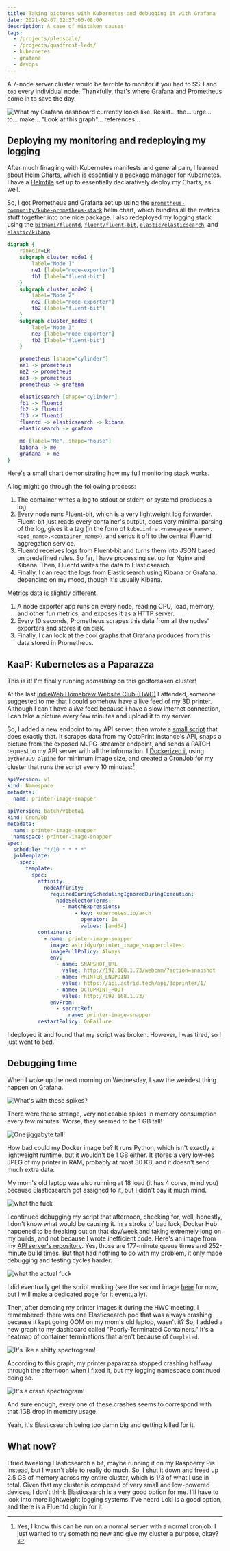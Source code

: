 ```yaml
---
title: Taking pictures with Kubernetes and debugging it with Grafana
date: 2021-02-07 02:37:00-08:00
description: A case of mistaken causes
tags:
  - /projects/plebscale/
  - /projects/quadfrost-leds/
  - kubernetes
  - grafana
  - devops
---
```


A 7-node server cluster would be terrible to monitor if you had to SSH and `top`
every individual node. Thankfully, that's where Grafana and Prometheus come in
to save the day.

<!-- excerpt -->

![What my Grafana dashboard currently looks like. Resist... the... urge... to... make... "Look at this graph"... references...](./everything-dashboard.png)

## Deploying my monitoring and redeploying my logging

After much finagling with Kubernetes manifests and general pain, I learned about
[Helm Charts](https://helm.sh), which is essentially a package manager for
Kubernetes. I have a [Helmfile](https://github.com/roboll/helmfile) set up to
essentially declaratively deploy my Charts, as well.

So, I got Prometheus and Grafana set up using the
[`prometheus-community/kube-prometheus-stack`](https://github.com/prometheus-community/helm-charts/tree/main/charts/kube-prometheus-stack)
helm chart, which bundles all the metrics stuff together into one nice package.
I also redeployed my logging stack using the
[`bitnami/fluentd`](https://github.com/bitnami/charts/tree/master/bitnami/fluentd/),
[`fluent/fluent-bit`](https://github.com/fluent/helm-charts),
[`elastic/elasticsearch`](https://github.com/elastic/helm-charts/tree/master/elasticsearch),
and
[`elastic/kibana`](https://github.com/elastic/helm-charts/tree/master/kibana).

```dot
digraph {
    rankdir=LR
    subgraph cluster_node1 {
        label="Node 1"
        ne1 [label="node-exporter"]
        fb1 [label="fluent-bit"]
    }
    subgraph cluster_node2 {
        label="Node 2"
        ne2 [label="node-exporter"]
        fb2 [label="fluent-bit"]
    }
    subgraph cluster_node3 {
        label="Node 3"
        ne3 [label="node-exporter"]
        fb3 [label="fluent-bit"]
    }

    prometheus [shape="cylinder"]
    ne1 -> prometheus
    ne2 -> prometheus
    ne3 -> prometheus
    prometheus -> grafana

    elasticsearch [shape="cylinder"]
    fb1 -> fluentd
    fb2 -> fluentd
    fb3 -> fluentd
    fluentd -> elasticsearch -> kibana
    elasticsearch -> grafana

    me [label="Me", shape="house"]
    kibana -> me
    grafana -> me
}
```

Here's a small chart demonstrating how my full monitoring stack works.

A log might go through the following process:

1. The container writes a log to stdout or stderr, or systemd produces a log.
2. Every node runs Fluent-bit, which is a very lightweight log forwarder.
   Fluent-bit just reads every container's output, does very minimal parsing of
   the log, gives it a tag (in the form of
   `kube.infra.<namespace_name>.<pod_name>.<container_name>`), and sends it off
   to the central Fluentd aggregation service.
3. Fluentd receives logs from Fluent-bit and turns them into JSON based on
   predefined rules. So far, I have processing set up for Nginx and Kibana.
   Then, Fluentd writes the data to Elasticsearch.
4. Finally, I can read the logs from Elasticsearch using Kibana or Grafana,
   depending on my mood, though it's usually Kibana.

Metrics data is slightly different.

1. A node exporter app runs on every node, reading CPU, load, memory, and other
   fun metrics, and exposes it as a HTTP server.
2. Every 10 seconds, Prometheus scrapes this data from all the nodes' exporters
   and stores it on disk.
3. Finally, I can look at the cool graphs that Grafana produces from this data
   stored in Prometheus.

## KaaP: Kubernetes as a Paparazza

This is it! I'm finally running _something_ on this godforsaken cluster!

At the last
[IndieWeb Homebrew Website Club (HWC)](https://indieweb.org/Homebrew_Website_Club)
I attended, someone suggested to me that I could somehow have a live feed of my
3D printer. Although I can't have a _live_ feed because I have a slow internet
connection, I can take a picture every few minutes and upload it to my server.

So, I added a new endpoint to my API server, then wrote a
[small script](https://github.com/astralbijection/printer_image_snapper) that
does exactly that. It scrapes data from my OctoPrint instance's API, snaps a
picture from the exposed MJPG-streamer endpoint, and sends a PATCH request to my
API server with all the information. I
[Dockerized it](https://hub.docker.com/repository/docker/astridyu/printer_image_snapper)
using `python3.9-alpine` for minimum image size, and created a CronJob for my
cluster that runs the script every 10 minutes:[^1]

[^1]:
    Yes, I know this can be run on a normal server with a normal cronjob. I just
    wanted to try something new and give my cluster a purpose, okay?

```yaml
apiVersion: v1
kind: Namespace
metadata:
  name: printer-image-snapper
---
apiVersion: batch/v1beta1
kind: CronJob
metadata:
  name: printer-image-snapper
  namespace: printer-image-snapper
spec:
  schedule: "*/10 * * * *"
  jobTemplate:
    spec:
      template:
        spec:
          affinity:
            nodeAffinity:
              requiredDuringSchedulingIgnoredDuringExecution:
                nodeSelectorTerms:
                  - matchExpressions:
                      - key: kubernetes.io/arch
                        operator: In
                        values: [amd64]
          containers:
            - name: printer-image-snapper
              image: astridyu/printer_image_snapper:latest
              imagePullPolicy: Always
              env:
                - name: SNAPSHOT_URL
                  value: http://192.168.1.73/webcam/?action=snapshot
                - name: PRINTER_ENDPOINT
                  value: https://api.astrid.tech/api/3dprinter/1/
                - name: OCTOPRINT_ROOT
                  value: http://192.168.1.73/
              envFrom:
                - secretRef:
                    name: printer-image-snapper
          restartPolicy: OnFailure
```

I deployed it and found that my script was broken. However, I was tired, so I
just went to bed.

## Debugging time

When I woke up the next morning on Wednesday, I saw the weirdest thing happen on
Grafana.

![What's with these spikes?](repeated-spikes.png)

There were these strange, very noticeable spikes in memory consumption every few
minutes. Worse, they seemed to be 1 GB tall!

![One jiggabyte tall!](1gb-spikes.png)

How bad could my Docker image be? It runs Python, which isn't exactly a
lightweight runtime, but it wouldn't be 1 GB either. It stores a very low-res
JPEG of my printer in RAM, probably at most 30 KB, and it doesn't send much
extra data.

My mom's old laptop was also running at 18 load (it has 4 cores, mind you)
because Elasticsearch got assigned to it, but I didn't pay it much mind.

![what the fuck](massive-load.png)

I continued debugging my script that afternoon, checking for, well, honestly, I
don't know what would be causing it. In a stroke of bad luck, Docker Hub
happened to be freaking out on that day/week and taking extremely long on my
builds, and not because I wrote inefficient code. Here's an image from my
[API server's repository](https://hub.docker.com/repository/docker/astridyu/astrid_tech_api).
Yes, those are 177-minute queue times and 252-minute build times. But that had
nothing to do with my problem, it only made debugging and testing cycles harder.

![what the actual fuck](long-build-times.png)

I did eventually get the script working (see the second image
[here](https://astrid.tech/projects/quadfrost-leds/) for now, but I will make a
dedicated page for it eventually).

Then, after demoing my printer images it during the HWC meeting, I remembered:
there was one Elasticsearch pod that was always crashing because it kept going
OOM on my mom's old laptop, wasn't it? So, I added a new graph to my dashboard
called "Poorly-Terminated Containers." It's a heatmap of container terminations
that aren't because of `Completed`.

![It's like a shitty spectrogram!](poorly-terminated-containers.png)

According to this graph, my printer paparazza stopped crashing halfway through
the afternoon when I fixed it, but my logging namespace continued doing so.

![It's a crash spectrogram!](correlation-time.png)

And sure enough, every one of these crashes seems to correspond with that 1GB
drop in memory usage.

Yeah, it's Elasticsearch being too damn big and getting killed for it.

## What now?

I tried tweaking Elasticsearch a bit, maybe running it on my Raspberry Pis
instead, but I wasn't able to really do much. So, I shut it down and freed up
2.5 GB of memory across my entire cluster, which is 1/3 of what I use in total.
Given that my cluster is composed of very small and low-powered devices, I don't
think Elasticsearch is a very good option for me. I'll have to look into more
lightweight logging systems. I've heard Loki is a good option, and there is a
Fluentd plugin for it.
